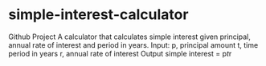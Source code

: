 # simple-interest-calculator
Github Project
A calculator that calculates simple interest given principal, annual rate of interest and period in years.
Input:
   p, principal amount
   t, time period in years
   r, annual rate of interest
Output
   simple interest = p*t*r
